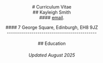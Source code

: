 <center> # Curriculum Vitae </center>
<center> ## Kayleigh Smith </center>
<center> #### <a href="mailto:kayleigh.smith@ed.ac.uk">email</a>.</p>
<center> #### 7 George Square, Edinburgh, EH8 9JZ </center>
--------------------------------------------
<br> 
<br> 
## Education 




###### Updated August 2025
